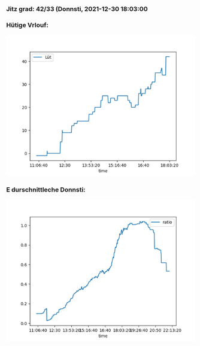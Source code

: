 ### Jitz grad: 42/33 (Donnsti, 2021-12-30 18:03:00

### Hütige Vrlouf:
![Graph](Today.png)

### E durschnittleche Donnsti:
![Graph](Donnsti.png)